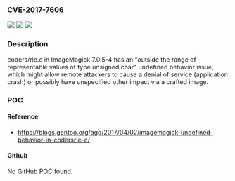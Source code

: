 ### [CVE-2017-7606](https://cve.mitre.org/cgi-bin/cvename.cgi?name=CVE-2017-7606)
![](https://img.shields.io/static/v1?label=Product&message=n%2Fa&color=blue)
![](https://img.shields.io/static/v1?label=Version&message=n%2Fa&color=blue)
![](https://img.shields.io/static/v1?label=Vulnerability&message=n%2Fa&color=brighgreen)

### Description

coders/rle.c in ImageMagick 7.0.5-4 has an "outside the range of representable values of type unsigned char" undefined behavior issue, which might allow remote attackers to cause a denial of service (application crash) or possibly have unspecified other impact via a crafted image.

### POC

#### Reference
- https://blogs.gentoo.org/ago/2017/04/02/imagemagick-undefined-behavior-in-codersrle-c/

#### Github
No GitHub POC found.

